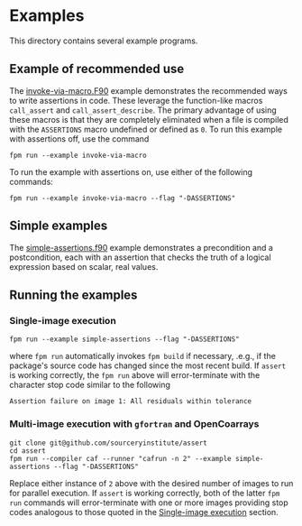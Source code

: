 Examples
========

This directory contains several example programs.

Example of recommended use
--------------------------
The [invoke-via-macro.F90] example demonstrates the recommended ways
to write assertions in code.  These leverage the function-like macros
`call_assert` and `call_assert_describe`.  The primary advantage of
using these macros is that they are completely eliminated when a file
is compiled with the `ASSERTIONS` macro undefined or defined as `0`.
To run this example with assertions off, use the command
```
fpm run --example invoke-via-macro
```
To run the example with assertions on, use either of the following
commands:
```
fpm run --example invoke-via-macro --flag "-DASSERTIONS"
```

Simple examples
---------------

The [simple-assertions.f90] example demonstrates a precondition and a
postcondition, each with an assertion that checks the truth of a logical
expression based on scalar, real values.

Running the examples
--------------------

### Single-image execution
```
fpm run --example simple-assertions --flag "-DASSERTIONS"
```
where `fpm run` automatically invokes `fpm build` if necessary, .e.g., if the package's source code
has changed since the most recent build.  If `assert` is working correctly, the `fpm run` above
will error-terminate with the character stop code similar to the following
```
Assertion failure on image 1: All residuals within tolerance
```

### Multi-image execution with `gfortran` and OpenCoarrays
```
git clone git@github.com/sourceryinstitute/assert
cd assert
fpm run --compiler caf --runner "cafrun -n 2" --example simple-assertions --flag "-DASSERTIONS"
```
Replace either instance of `2` above with the desired number of images to run for parallel execution.
If `assert` is working correctly, both of the latter `fpm run` commands will error-terminate with one
or more images providing stop codes analogous to those quoted in the [Single-image execution] section.

[Hyperlinks]:#
[OpenCoarrays]: https://github.com/sourceryinstitute/opencoarrays
[Enforcing programming contracts]: #enforcing-programming-contracts
[Single-image execution]: #single-image-execution
[simple-assertions.f90]: ./simple-assertions.f90
[invoke-via-macro.F90]: ./invoke-via-macro.F90
[UML]: https://en.wikipedia.org/wiki/Unified_Modeling_Language
[OCL]: https://en.wikipedia.org/wiki/Object_Constraint_Language
[Atom]: https://atom.io
[PlantUML]: https://plantuml.com
[doc]: ../doc/
